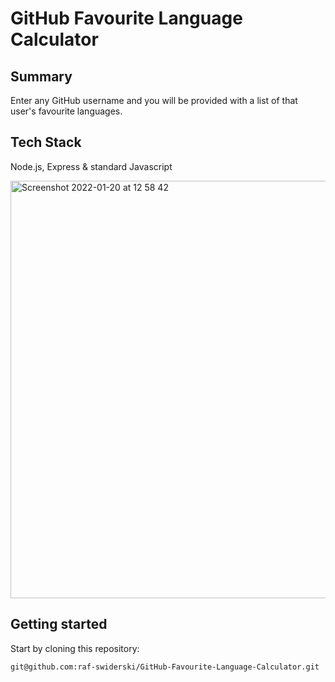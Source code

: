# GitHub Favourite Language Calculator

## Summary

Enter any GitHub username and you will be provided with a list of that user's favourite languages. 

## Tech Stack

Node.js, Express & standard Javascript

<img width="668" alt="Screenshot 2022-01-20 at 12 58 42" src="https://user-images.githubusercontent.com/76166627/150343354-1550edf3-fba9-45db-b742-fbe13048fea2.png">


## Getting started

Start by cloning this repository:
```
git@github.com:raf-swiderski/GitHub-Favourite-Language-Calculator.git
```










